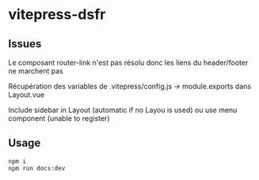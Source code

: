 # vitepress-dsfr

## Issues

Le composant router-link n'est pas résolu donc les liens du header/footer ne marchent pas

Récupération des variables de .vitepress/config.js -> module.exports dans Layout.vue

Include sidebar in Layout (automatic if no Layou is used) ou use menu component (unable to register)

## Usage

```shell
npm i
npm run docs:dev
```
